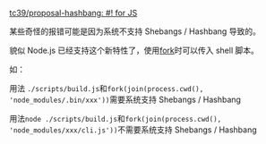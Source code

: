 [tc39/proposal-hashbang: #! for JS](https://github.com/tc39/proposal-hashbang)

某些奇怪的报错可能是因为系统不支持 Shebangs / Hashbang 导致的。

貌似 Node.js 已经支持这个新特性了，使用[fork](https://nodejs.org/api/child_process.html#child_process_child_process_fork_modulepath_args_options)时可以传入 shell 脚本。

如：

用法 `./scripts/build.js`和`fork(join(process.cwd(), 'node_modules/.bin/xxx'))`需要系统支持 Shebangs / Hashbang

用法`node ./scripts/build.js`和`fork(join(process.cwd(), 'node_modules/xxx/cli.js'))`不需要系统支持 Shebangs / Hashbang
